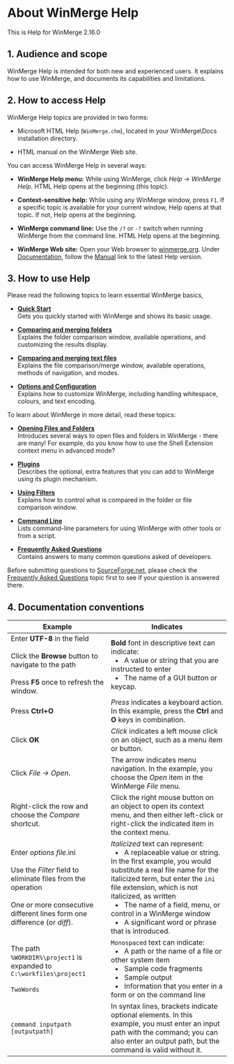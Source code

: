 # About WinMerge Help

This is Help for WinMerge 2.16.0

## 1. Audience and scope

WinMerge Help is intended for both new and experienced users.  It explains how to use WinMerge, and documents its capabilities and limitations.

## 2. How to access Help

WinMerge Help topics are provided in two forms:

- Microsoft HTML Help (`WinMerge.chm`), located in your WinMerge\Docs installation directory.
        
- HTML manual on the WinMerge Web site.

You can access WinMerge Help in several ways:

- **WinMerge Help menu:** While using WinMerge, click *Help &rarr; WinMerge Help*.  HTML Help opens at the beginning (this topic).

- **Context-sensitive help:** While using any WinMerge window, press `F1`. If a specific topic is available for your current window, Help opens at that topic. If not, Help opens at the beginning.

- **WinMerge command line:** Use the `/?` or `-?` switch when running WinMerge from the command line. HTML Help opens at the beginning.
          
- **WinMerge Web site:** Open your Web browser to [winmerge.org](http://winmerge.org/). Under [Documentation](http://winmerge.org/docs/), follow the [Manual](http://manual.winmerge.org/) link to the latest Help version.
          

## 3. How to use Help  

Please read the following topics to learn essential WinMerge basics,

- **[Quick Start](./Quick_start.md "Quick Start")**  
    Gets you quickly started with WinMerge and shows its basic usage.
          
- **[Comparing and merging folders](.\Compare_Dirs.xml "Comparing and merging folders")**  
    Explains the folder comparison window, available operations, and customizing the results display.
          
- **[Comparing and merging text files](.\Compare_files.xml "Comparing and merging text files")**  
    Explains the file comparison/merge window, available operations, methods of navigation, and modes.
          
- **[Options and Configuration](.\Configuration.xml "Options and Configuration")**  
    Explains how to customize WinMerge, including handling whitespace, colours, and text encoding.
          
          
To learn about WinMerge in more detail, read these topics:

- **[Opening Files and Folders](.\Open_paths.xml "Opening Files and Folders")**  
    Introduces several ways to open files and folders in WinMerge - there are many! For example, do you know how to use the Shell Extension context menu in advanced mode?
          
- **[Plugins](.\Plugins.xml "Plugins")**  
    Describes the optional, extra features that you can add to WinMerge using its plugin mechanism.

- **[Using Filters](.\Filters.xml "Filters")**  
    Explains how to control what is compared in the folder or file comparison window.

- **[Command Line](.\Command_line.xml "Command Line")**  
    Lists command-line parameters for using WinMerge with other tools or from a script.

- **[Frequently Asked Questions](.\Faq.xml "Frequently Asked Questions")**  
    Contains answers to many common questions asked of developers.

Before submitting questions to [SourceForge.net](http://sourceforge.net/projects/winmerge/), please check the [Frequently Asked Questions](.\Faq.xml "Frequently Asked Questions")  topic first to see if your question is answered there.
          
## 4. Documentation conventions


| Example | Indicates |
|---------------------------|----------------------------------------------|
| Enter **UTF-8** in the field<br/><br/>Click the **Browse** button to navigate to the path<br/> <br/>Press **F5** once to refresh the window. | **Bold** font in descriptive text can indicate:<br/>&nbsp;&nbsp;&bull;&nbsp;&nbsp; A value or string that you are instructed to enter<br/>&nbsp;&nbsp;&bull;&nbsp;&nbsp; The name of a GUI button or keycap. |
|Press **Ctrl+O** |*Press* indicates a keyboard action. In this example, press the **Ctrl** and **O** keys in combination.| 
|Click **OK**| *Click* indicates a left mouse click on an object, such as a menu item or button.|
|Click *File &rarr; Open*.|The arrow indicates menu navigation. In the example, you choose the *Open* item in the WinMerge *File* menu.|
|Right-click the row and choose the *Compare* shortcut.|Click the right mouse button on an object to open its context menu, and then either left-click or right-click the indicated item in the context menu.|
|Enter *options file*.ini<br/><br/>Use the *Filter* field to eliminate files from the             operation<br/><br/>One or more consecutive different lines form one difference (or *diff*).|*Italicized* text can represent: <br/>&nbsp;&nbsp;&bull;&nbsp;&nbsp; A replaceable value or string. In the first example, you would substitute a real file name for the italicized term, but enter the `ini` file extension, which is not italicized, as written<br/>&nbsp;&nbsp;&bull;&nbsp;&nbsp; The name of a field, menu, or control in a WinMerge window<br/>&nbsp;&nbsp;&bull;&nbsp;&nbsp; A significant word or phrase that is introduced.|
|The path `%WORKDIR%\project1` is expanded to `C:\workfiles\project1`<br/><br/> `TwoWords` | `Monospaced` text can indicate:<br/>&nbsp;&nbsp;&bull;&nbsp;&nbsp; A path or the name of a file or other system item<br/>&nbsp;&nbsp;&bull;&nbsp;&nbsp; Sample code fragments<br/>&nbsp;&nbsp;&bull;&nbsp;&nbsp;  Sample output<br/>&nbsp;&nbsp;&bull;&nbsp;&nbsp; Information that you enter in a form or on the command line|
|`command inputpath [outputpath]`|In syntax lines, brackets indicate optional elements. In this example, you must enter an input path with the command; you can also enter an output path, but the command is valid without it.